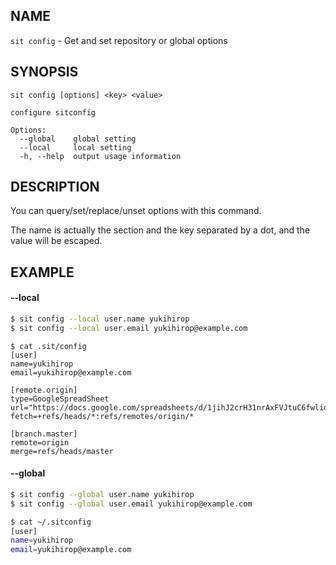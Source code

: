 ## NAME

`sit config` - Get and set repository or global options

## SYNOPSIS

```
sit config [options] <key> <value>

configure sitconfig

Options:
  --global    global setting
  --local     local setting
  -h, --help  output usage information
```

## DESCRIPTION

You can query/set/replace/unset options with this command.

The name is actually the section and the key separated by a dot, and the value will be escaped.

## EXAMPLE

#### --local

```bash
$ sit config --local user.name yukihirop
$ sit config --local user.email yukihirop@example.com
```

```
$ cat .sit/config
[user]
name=yukihirop
email=yukihirop@example.com

[remote.origin]
type=GoogleSpreadSheet
url="https://docs.google.com/spreadsheets/d/1jihJ2crH31nrAxFVJtuC6fwlioCi1EbnzMwCDqqhJ7k/edit#gid=1795377551"
fetch=+refs/heads/*:refs/remotes/origin/*

[branch.master]
remote=origin
merge=refs/heads/master
```

#### --global

```bash
$ sit config --global user.name yukihirop
$ sit config --global user.email yukihirop@example.com
```

```bash
$ cat ~/.sitconfig
[user]
name=yukihirop
email=yukihirop@example.com
```
